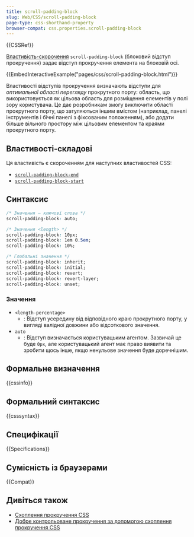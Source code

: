```yaml
---
title: scroll-padding-block
slug: Web/CSS/scroll-padding-block
page-type: css-shorthand-property
browser-compat: css.properties.scroll-padding-block
---
```


{{CSSRef}}

[Властивість-скорочення](/uk/docs/Web/CSS/Shorthand_properties) `scroll-padding-block` (блоковий відступ прокручення) задає відступ прокручення елемента на блоковій осі.

{{EmbedInteractiveExample("pages/css/scroll-padding-block.html")}}

Властивості відступів прокручення визначають відступи для _оптимальної області перегляду_ прокрутного порту: область, що використовується як цільова область для розміщення елементів у полі зору користувача. Це дає розробникам змогу виключити області прокрутного порту, що затуляються іншим вмістом (наприклад, панелі інструментів і бічні панелі з фіксованим положенням), або додати більше вільного простору між цільовим елементом та краями прокрутного порту.

## Властивості-складові

Ця властивість є скороченням для наступних властивостей CSS:

- [`scroll-padding-block-end`](/uk/docs/Web/CSS/scroll-padding-block-end)
- [`scroll-padding-block-start`](/uk/docs/Web/CSS/scroll-padding-block-start)

## Синтаксис

```css
/* Значення – ключові слова */
scroll-padding-block: auto;

/* Значення <length> */
scroll-padding-block: 10px;
scroll-padding-block: 1em 0.5em;
scroll-padding-block: 10%;

/* Глобальні значення */
scroll-padding-block: inherit;
scroll-padding-block: initial;
scroll-padding-block: revert;
scroll-padding-block: revert-layer;
scroll-padding-block: unset;
```

### Значення

- `<length-percentage>`
  - : Відступ усередину від відповідного краю прокрутного порту, у вигляді валідної довжини або відсоткового значення.
- `auto`
  - : Відступ визначається користувацьким агентом. Зазвичай це буде `0px`, але користувацький агент має право виявити та зробити щось інше, якщо ненульове значення буде доречнішим.

## Формальне визначення

{{cssinfo}}

## Формальний синтаксис

{{csssyntax}}

## Специфікації

{{Specifications}}

## Сумісність із браузерами

{{Compat}}

## Дивіться також

- [Схоплення прокручення CSS](/uk/docs/Web/CSS/CSS_scroll_snap)
- [Добре контрольоване прокручення за допомогою схоплення прокручення CSS](https://web.dev/articles/css-scroll-snap)
